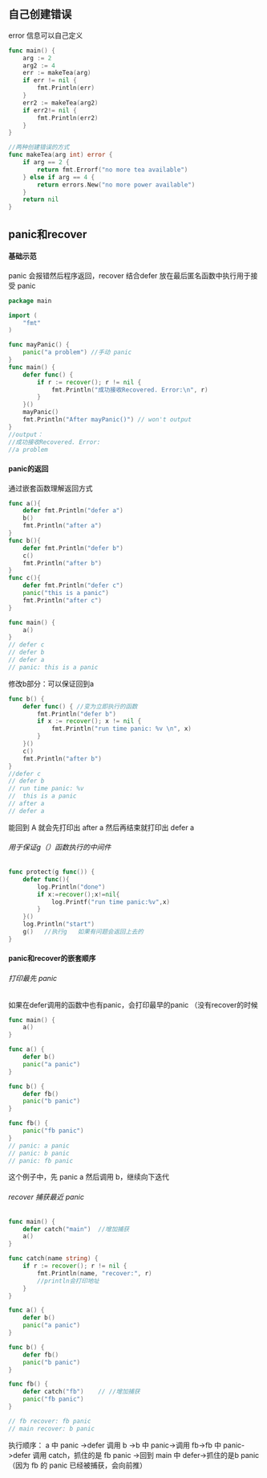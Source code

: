 ## 自己创建错误
error 信息可以自己定义
``` GO
func main() {
	arg := 2
    arg2 := 4
	err := makeTea(arg)
	if err != nil {
		fmt.Println(err)
	}
	err2 := makeTea(arg2)
	if err2!= nil {
		fmt.Println(err2)
	}
}

//两种创建错误的方式
func makeTea(arg int) error {
	if arg == 2 {
		return fmt.Errorf("no more tea available")
	} else if arg == 4 {
		return errors.New("no more power available")
	}
	return nil
}
```

## panic和recover
#### 基础示范
panic 会报错然后程序返回，recover 结合defer 放在最后匿名函数中执行用于接受 panic
``` Go
package main

import (
	"fmt"
)

func mayPanic() {
	panic("a problem") //手动 panic
}
func main() {
	defer func() {
		if r := recover(); r != nil {
			fmt.Println("成功接收Recovered. Error:\n", r)
		}
	}()
	mayPanic()
	fmt.Println("After mayPanic()") // won't output
}
//output：
//成功接收Recovered. Error:
//a problem

```

#### panic的返回
通过嵌套函数理解返回方式
``` Go
func a(){
	defer fmt.Println("defer a")
	b()
	fmt.Println("after a")
}
func b(){
	defer fmt.Println("defer b")
	c()
	fmt.Println("after b")
}
func c(){
	defer fmt.Println("defer c")
	panic("this is a panic")
	fmt.Println("after c")
}

func main() {
	a()
}
// defer c
// defer b
// defer a
// panic: this is a panic
```

修改b部分：可以保证回到a
``` GO
func b() {
	defer func() { //变为立即执行的函数
		fmt.Println("defer b")
		if x := recover(); x != nil {
			fmt.Println("run time panic: %v \n", x)
		}
	}()
	c()
	fmt.Println("after b")
}
//defer c
// defer b
// run time panic: %v 
//  this is a panic
// after a
// defer a

```
能回到 A 就会先打印出 after a 然后再结束就打印出 defer a

###### 用于保证g（）函数执行的中间件
``` GO
func protect(g func()) {
	defer func(){
		log.Println("done")
		if x:=recover();x!=nil{
			log.Printf("run time panic:%v",x)
		}
	}()
	log.Println("start")
	g()   //执行g   如果有问题会返回上去的
}
```


#### panic和recover的嵌套顺序
###### 打印最先 panic
如果在defer调用的函数中也有panic，会打印最早的panic （没有recover的时候
``` GO
func main() {
	a()
}

func a() {
	defer b()
	panic("a panic")
}

func b() {
	defer fb()
	panic("b panic")
}

func fb() {
	panic("fb panic")
}
// panic: a panic
// panic: b panic
// panic: fb panic

```
这个例子中，先 panic a 然后调用 b，继续向下迭代


###### recover 捕获最近 panic
``` GO
func main() {
	defer catch("main")  //增加捕获
	a()
}

func catch(name string) {
	if r := recover(); r != nil {
		fmt.Println(name, "recover:", r)
		//println会打印地址
	}
}

func a() {
	defer b()
	panic("a panic")
}

func b() {
	defer fb()
	panic("b panic")
}

func fb() {
	defer catch("fb")    // //增加捕获
	panic("fb panic")
}

// fb recover: fb panic
// main recover: b panic
```
执行顺序： a 中 panic ->defer 调用 b ->b 中 panic->调用 fb->fb
中 panic->defer 调用 catch，抓住的是 fb panic ->回到 main 中 defer->抓住的是b panic （因为 fb 的 panic 已经被捕获，会向前推）


